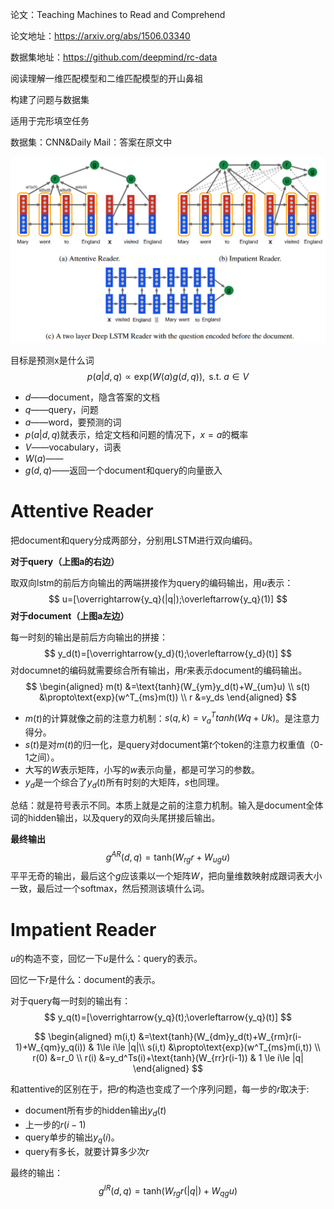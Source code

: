 论文：Teaching Machines to Read and Comprehend

论文地址：https://arxiv.org/abs/1506.03340 

数据集地址：https://github.com/deepmind/rc-data

阅读理解一维匹配模型和二维匹配模型的开山鼻祖

构建了问题与数据集

适用于完形填空任务

数据集：CNN&Daily Mail：答案在原文中

![image-20210102032109482](images/image-20210102032109482.png)

目标是预测x是什么词
$$
p(a|d,q) \propto \text{exp}(W(a)g(d,q)),\text{  s.t.   }a\in V
$$

- $d$——document，隐含答案的文档
- $q$——query，问题
- $a$——word，要预测的词
- $p(a|d,q)$就表示，给定文档和问题的情况下，$x=a$的概率
- $V$——vocabulary，词表
- $W(a)$——
- $g(d,q)$——返回一个document和query的向量嵌入

# Attentive Reader

把document和query分成两部分，分别用LSTM进行双向编码。

**对于query（上图a的右边）**

取双向lstm的前后方向输出的两端拼接作为query的编码输出，用$u$表示：
$$
u=[\overrightarrow{y_q}(|q|);\overleftarrow{y_q}(1)]
$$
**对于document（上图a左边）**

每一时刻的输出是前后方向输出的拼接：
$$
y_d(t)=[\overrightarrow{y_d}(t);\overleftarrow{y_d}(t)]
$$
对documnet的编码就需要综合所有输出，用$r$来表示document的编码输出。
$$
\begin{aligned}
m(t) &=\text{tanh}(W_{ym}y_d(t)+W_{um}u) \\
s(t) &\propto\text{exp}(w^T_{ms}m(t)) \\
r &=y_ds
\end{aligned}
$$
- $m(t)$的计算就像之前的注意力机制：$s(q,k)=v^T_atanh(Wq+Uk)$。是注意力得分。
- $s(t)$是对$m(t)$的归一化，是query对document第$t$个token的注意力权重值（0-1之间）。
- 大写的$W$表示矩阵，小写的$w$表示向量，都是可学习的参数。
- $y_d$是一个综合了$y_d(t)$所有时刻的大矩阵，$s$也同理。

总结：就是符号表示不同。本质上就是之前的注意力机制。输入是document全体词的hidden输出，以及query的双向头尾拼接后输出。

**最终输出**
$$
g^{AR}(d,q)=\text{tanh}(W_{rg}r+W_{ug}u)
$$
平平无奇的输出，最后这个$g$应该乘以一个矩阵$W$，把向量维数映射成跟词表大小一致，最后过一个softmax，然后预测该填什么词。

# Impatient Reader

$u$的构造不变，回忆一下$u$是什么：query的表示。

回忆一下$r$是什么：document的表示。

对于query每一时刻的输出有：
$$
y_q(t)=[\overrightarrow{y_q}(t);\overleftarrow{y_q}(t)]
$$

$$
\begin{aligned}
m(i,t) &=\text{tanh}(W_{dm}y_d(t)+W_{rm}r(i-1)+W_{qm}y_q(i)) & 1\le i\le |q|\\
s(i,t) &\propto\text{exp}(w^T_{ms}m(i,t)) \\
r(0) &=r_0 \\
r(i) &=y_d^Ts(i)+\text{tanh}(W_{rr}r(i-1)) & 1 \le i\le |q|
\end{aligned}
$$

和attentive的区别在于，把$r$的构造也变成了一个序列问题，每一步的$r$取决于:

- document所有步的hidden输出$y_d(t)$
- 上一步的$r(i-1)$
- query单步的输出$y_q(i)$。
- query有多长，就要计算多少次$r$

最终的输出：
$$
g^{IR}(d,q)=\text{tanh}(W_{rg}r(|q|)+W_{qg}u)
$$
